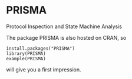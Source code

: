 PRISMA
======

Protocol Inspection and State Machine Analysis

The package PRISMA is also hosted on CRAN, so

    install.packages("PRISMA")
    library(PRISMA)
    example(PRISMA)

will give you a first impression.